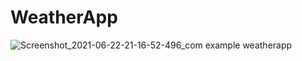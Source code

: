 # WeatherApp

![Screenshot_2021-06-22-21-16-52-496_com example weatherapp](https://user-images.githubusercontent.com/81278534/122964316-c057aa00-d3a4-11eb-8176-0f152ecf784f.jpg)
